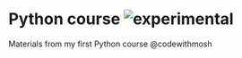 # Python course ![experimental](https://img.shields.io/badge/lifecycle-experimental-orange.svg)

Materials from my first Python course @codewithmosh
